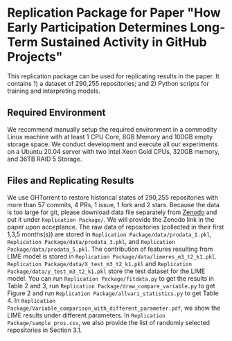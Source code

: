 # Replication Package for Paper "How Early Participation Determines Long-Term Sustained Activity in GitHub Projects"

This replication package can be used for replicating results in the paper. It contains 1) a dataset of 290,255 repositories; and 2) Python scripts for training and interpreting models. 

## Required Environment

We recommend manually setup the required environment in a commodity Linux machine with at least 1 CPU Core, 8GB Memory and 100GB empty storage space. We conduct development and execute all our experiments on a Ubuntu 20.04 server with two Intel Xeon Gold CPUs, 320GB memory, and 36TB RAID 5 Storage.

## Files and Replicating Results

We use GHTorrent to restore historical states of 290,255 repositories with more than 57 commits, 4 PRs, 1 issue, 1 fork and 2 stars. Because the data is too large for git, please download data file separately from [Zenodo](https://zenodo.org/record/7613817#.Y-HA5-xBwlI) and put it under `Replication Package/`. We will provide the Zenodo link in the paper upon acceptance. The raw data of repositories (collected in their first 1,3,5 months(s)) are stored in `Replication Package/data/prodata_1.pkl`, `Replication Package/data/prodata_3.pkl`, and `Replication Package/data/prodata_5.pkl`. The contribution of features resulting from LIME model is stored in `Replication Package/data/limeres_m3_t2_k1.pkl`.
`Replication Package/data/X_test_m3_t2_k1.pkl` and `Replication Package/data/y_test_m3_t2_k1.pkl` store the test dataset for the LIME model. You can run `Replication Package/fitdata.py` to get the results in Table 2 and 3, run `Replication Package/draw_compare_variable.py` to get Figure 2 and run `Replication Package/allvari_statistics.py` to get Table 4. In `Replication Package/Variable_comparison_with_different_parameter.pdf`, we show the LIME results under different parameters. In `Replication Package/sample_pros.csv`, we also provide the list of randomly selected repositories in Section 3.1.
